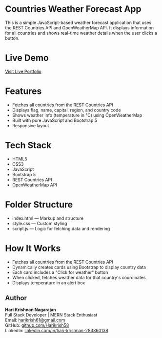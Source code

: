 # Countries Weather Forecast App
This is a simple JavaScript-based weather forecast application that uses the REST Countries API and OpenWeatherMap API. It displays information for all countries and shows real-time weather details when the user clicks a button.

# Live Demo
[Visit Live Portfolio](https://fetchapirestcountries.netlify.app)

# Features
- Fetches all countries from the REST Countries API
- Displays flag, name, capital, region, and country code
- Shows weather info (temperature in °C) using OpenWeatherMap
- Built with pure JavaScript and Bootstrap 5
- Responsive layout

# Tech Stack
- HTML5
- CSS3
- JavaScript
- Bootstrap 5
- REST Countries API
- OpenWeatherMap API

# Folder Structure
- index.html — Markup and structure
- style.css — Custom styling
- script.js — Logic for fetching data and rendering

# How It Works
- Fetches all countries from the REST Countries API
- Dynamically creates cards using Bootstrap to display country data
- Each card includes a "Click for weather" button
- When clicked, fetches weather data for that country's coordinates
- Displays temperature in an alert box

## Author

**Hari Krishnan Nagarajan**  
Full Stack Developer | MERN Stack Enthusiast  
Email: harikrish61@gmail.com  
GitHub: [github.com/Harikrish58](https://github.com/Harikrish58)  
LinkedIn: [linkedin.com/in/hari-krishnan-283360138](https://linkedin.com/in/hari-krishnan-283360138)
